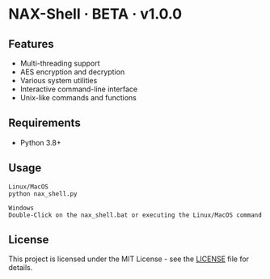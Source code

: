 # NAX-Shell · BETA · v1.0.0

## Features
- Multi-threading support
- AES encryption and decryption
- Various system utilities
- Interactive command-line interface
- Unix-like commands and functions

## Requirements
- Python 3.8+

## Usage
```
Linux/MacOS
python nax_shell.py

Windows
Double-Click on the nax_shell.bat or executing the Linux/MacOS command
```


## License
This project is licensed under the MIT License - see the [LICENSE](LICENSE.md) file for details.

